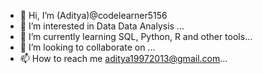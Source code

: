 - 👋 Hi, I’m (Aditya)@codelearner5156
- 👀 I’m interested in Data Data Analysis ...
- 🌱 I’m currently learning SQL, Python, R and other tools...
- 💞️ I’m looking to collaborate on ...
- 📫 How to reach me aditya19972013@gmail.com...

<!---
codelearner5156/codelearner5156 is a ✨ special ✨ repository because its `README.md` (this file) appears on your GitHub profile.
You can click the Preview link to take a look at your changes.
--->
